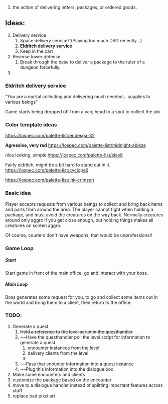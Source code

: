 1. the action of delivering letters, packages, or ordered goods.

## Ideas:
1. Delivery service
	1. Space delivery service? (Playing too much DRG recently...)
	2. **Eldritch delivery service**
	3. Keep in the cart
2. Reverse tower defense
	1. Break through the base to deliver a package to the ruler of a dungeon forcefully.
3. 


### Eldritch delivery service
"You are a mortal collecting and delivering much needed... supplies to various beings"

Game starts being dropped off from a van, head to a spot to collect the job.

### Color template ideas
https://lospec.com/palette-list/endesga-32

**Agressive, very red**
https://lospec.com/palette-list/midnight-ablaze

nice looking, simple
https://lospec.com/palette-list/slso8

Fairly eldritch, might be a bit hard to stand out in it.
https://lospec.com/palette-list/cyclope6


https://lospec.com/palette-list/ink-crimson

### Basic idea
Player accepts requests from various beings to collect and bring back items and parts from around the area.
The player cannot fight when holding a package, and must avoid the creatures on the way back.
Normally creatures around only aggro if you get close enough, but holding things makes all creatures on screen aggro.

Of course, couriers don't have weapons, that would be unprofessional!

### Game Loop
##### Start
Start game in front of the main office, go and interact with your boss.

##### Main Loop
Boss generates some request for you, to go and collect some items out in the world and bring them to a client, then return to the office. 

### TODO:
1. Generate a quest
	1. ~~Hold a reference to the level script in the questhandler~~
	2. ~~Have the questhandler poll the level script for information to generate a quest
		1. encounter instances from the level
		2. delivery clients from the level
		3. 
	3. ~~Pass that enounter information into a quest instance
	4. ~~Plug this information into the dialogue box
2. Make some encounters and clients
3. customize the package based on the encounter
4. move to a dialogue handler instead of splitting important features across stuff
5. replace bad pixel art